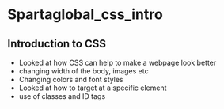 # Spartaglobal_css_intro
## Introduction to CSS
* Looked at how CSS can help to make a webpage look better
* changing width of the body, images etc
* Changing colors and font styles
* Looked at how to target at a specific element
* use of classes and ID tags 
